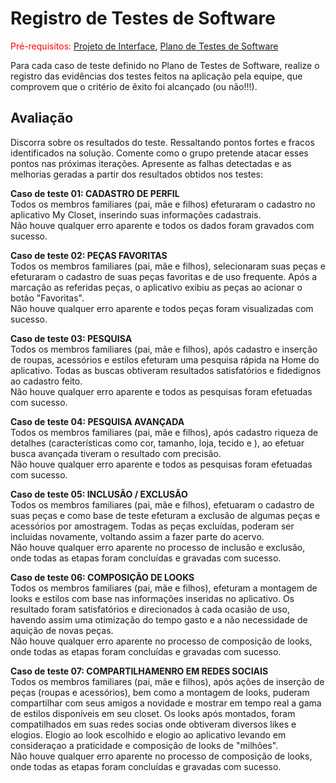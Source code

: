 # Registro de Testes de Software

<span style="color:red">Pré-requisitos: <a href="3-Projeto de Interface.md"> Projeto de Interface</a></span>, <a href="8-Plano de Testes de Software.md"> Plano de Testes de Software</a>

Para cada caso de teste definido no Plano de Testes de Software, realize o registro das evidências dos testes feitos na aplicação pela equipe, que comprovem que o critério de êxito foi alcançado (ou não!!!). 

## Avaliação

Discorra sobre os resultados do teste. Ressaltando pontos fortes e fracos identificados na solução. Comente como o grupo pretende atacar esses pontos nas próximas iterações. Apresente as falhas detectadas e as melhorias geradas a partir dos resultados obtidos nos testes:

<strong> Caso de teste 01: CADASTRO DE PERFIL </strong> <br>
Todos os membros familiares (pai, mãe e filhos) efeturaram o cadastro no aplicativo My Closet, inserindo suas informações cadastrais. <br> Não houve qualquer erro aparente e todos os dados foram gravados com sucesso. 

<strong> Caso de teste 02: PEÇAS FAVORITAS </strong><br>
Todos os membros familiares (pai, mãe e filhos), selecionaram suas peças e efeturaram o cadastro de suas peças favoritas e de uso frequente. Após a marcação as referidas peças, o aplicativo exibiu as peças ao acionar o botão "Favoritas".<br> Não houve qualquer erro aparente e todos peças foram visualizadas com sucesso. 

<strong>Caso de teste 03: PESQUISA </strong><br>
Todos os membros familiares (pai, mãe e filhos), após cadastro e inserção de roupas, acessórios e estilos efeturam uma pesquisa rápida na Home do aplicativo. Todas as buscas obtiveram resultados satisfatórios e fidedignos ao cadastro feito.<br> Não houve qualquer erro aparente e todos as pesquisas foram efetuadas com sucesso. 

<strong>Caso de teste 04: PESQUISA AVANÇADA </strong><br>
Todos os membros familiares (pai, mãe e filhos), após cadastro riqueza de detalhes      (características como cor, tamanho, loja, tecido e ), ao efetuar busca avançada tiveram o resultado com precisão.<br> Não houve qualquer erro aparente e todos as pesquisas foram efetuadas com sucesso. 

<strong>Caso de teste 05: INCLUSÃO / EXCLUSÃO </strong><br>
Todos os membros familiares (pai, mãe e filhos), efetuaram o cadastro de suas peças e como base de teste efeturam a exclusão de algumas peças e acessórios por amostragem. Todas as peças excluídas, poderam ser incluidas novamente, voltando assim a fazer parte do acervo.<br> Não houve qualquer erro aparente no processo de inclusão e exclusão, onde todas as etapas foram concluídas e gravadas com sucesso. 

<strong>Caso de teste 06: COMPOSIÇÃO DE LOOKS </strong><br>
Todos os membros familiares (pai, mãe e filhos), efeturam a montagem de looks e estilos com base nas informações inseridas no aplicativo. Os resultado foram satisfatórios e direcionados à cada ocasião de uso, havendo assim uma otimização do tempo gasto e a não necessidade de aquição de novas peças.<br> Não houve qualquer erro aparente no processo de composição de looks, onde todas as etapas foram concluídas e gravadas com sucesso.

<strong>Caso de teste 07: COMPARTILHAMENRO EM REDES SOCIAIS </strong><br>
Todos os membros familiares (pai, mãe e filhos), após ações de inserção de peças (roupas e acessórios), bem como a montagem de looks, puderam compartilhar com seus amigos a novidade e mostrar em tempo real a gama de estilos disponíveis em seu closet. Os looks após montados, foram compatilhados em suas redes socias onde obtiveram diversos likes e elogios. Elogio ao look escolhido e elogio ao aplicativo levando em consideraçao a praticidade e composição de looks de "milhões". <br> Não houve qualquer erro aparente no processo de composição de looks, onde todas as etapas foram concluídas e gravadas com sucesso.

